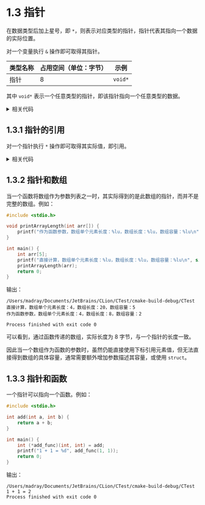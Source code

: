 # 1.3 指针

在数据类型后加上星号，即 `*`，则表示对应类型的指针，指针代表其指向一个数据的实际位置。

对一个变量执行 `&` 操作即可取得其指针。

| 类型名称 | 占用空间（单位：字节） | 示例      |
|------|-------------|---------|
| 指针   | 8           | `void*` |

其中 `void*` 表示一个任意类型的指针，即该指针指向一个任意类型的数据。

<details>
<summary>相关代码</summary>

```c
#include <stdio.h>

int main() {
    int value_1 = 1;
    int *value_1_pointer = &value_1;

    printf("变量 value_1 的值为 %d\n", value_1);
    printf("指针 value_1_pointer 的值为 %ld\n", value_1_pointer);

    return 0;
}
```

输出：

```
/Users/madray/Documents/JetBrains/CLion/CTest/cmake-build-debug/CTest
变量 value_1 的值为 1
指针 value_1_pointer 的值为 140701977053016

Process finished with exit code 0
```
</details>

## 1.3.1 指针的引用

对一个指针执行 `*` 操作即可取得其实际值，即引用。

<details>
<summary>相关代码</summary>

```c
#include <stdio.h>

int main() {
    int value_1 = 1;
    int *value_1_pointer = &value_1;
    int value_1_value = *value_1_pointer;

    printf("变量 value_1 的值为 %d\n", value_1);
    printf("指针 value_1_pointer 指向的值为 %d\n", value_1_value);

    return 0;
}
```

输出：

```
/Users/madray/Documents/JetBrains/CLion/CTest/cmake-build-debug/CTest
变量 value_1 的值为 1
指针 value_1_pointer 指向的值为 1

Process finished with exit code 0
```
</details>

## 1.3.2 指针和数组

当一个函数将数组作为参数列表之一时，其实际得到的是此数组的指针，而并不是完整的数组。例如：

```c
#include <stdio.h>

void printArrayLength(int arr[]) {
    printf("作为函数参数，数组单个元素长度：%lu，数组长度：%lu，数组容量：%lu\n", sizeof(arr[0]), sizeof(arr), sizeof(arr) / sizeof(arr[0]));
}

int main() {
    int arr[5];
    printf("直接计算，数组单个元素长度：%lu，数组长度：%lu，数组容量：%lu\n", sizeof(arr[0]), sizeof(arr), sizeof(arr) / sizeof(arr[0]));
    printArrayLength(arr);
    return 0;
}
```

输出：

```
/Users/madray/Documents/JetBrains/CLion/CTest/cmake-build-debug/CTest
直接计算，数组单个元素长度：4，数组长度：20，数组容量：5
作为函数参数，数组单个元素长度：4，数组长度：8，数组容量：2

Process finished with exit code 0
```

可以看到，通过函数传递的数组，实际长度为 8 字节，与一个指针的长度一致。

因此当一个数组作为函数的参数时，虽然仍能直接使用下标引用元素值，但无法直接得到数组的具体容量，通常需要额外增加参数描述其容量，或使用 `struct`。

## 1.3.3 指针和函数

一个指针可以指向一个函数。例如：

```c
#include <stdio.h>

int add(int a, int b) {
    return a + b;
}

int main() {
    int (*add_func)(int, int) = add;
    printf("1 + 1 = %d", add_func(1, 1));
    return 0;
}
```

输出：

```
/Users/madray/Documents/JetBrains/CLion/CTest/cmake-build-debug/CTest
1 + 1 = 2
Process finished with exit code 0
```